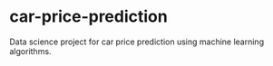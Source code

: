 # car-price-prediction
Data science project for car price prediction using machine learning algorithms.
